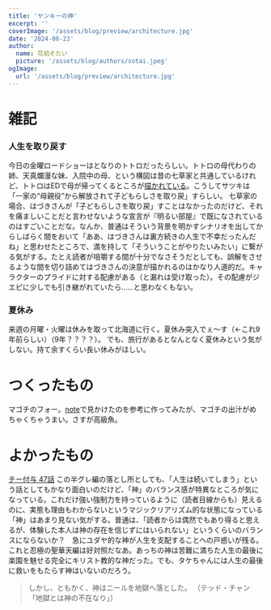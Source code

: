 ```yaml
---
title: 'ヤンキーの神'
excerpt: ''
coverImage: '/assets/blog/preview/architecture.jpg'
date: '2024-08-23'
author:
  name: 花初そたい
  picture: '/assets/blog/authors/sotai.jpeg'
ogImage:
  url: '/assets/blog/preview/architecture.jpg'
---
```

# 雑記

### 人生を取り戻す
今日の金曜ロードショーはとなりのトトロだったらしい。トトロの母代わりの姉、天真爛漫な妹、入院中の母、という構図は昔の七草家と共通しているけれど、トトロはEDで母が帰ってくるところが[描かれている](https://twitter.com/kinro_ntv/status/1826979297879597191)。こうしてサツキは「一家の“母親役”から解放されて子どもらしさを取り戻」すらしい。
七草家の場合、はづきさんが「子どもらしさを取り戻」すことはなかったのだけど、それを痛ましいことだと言わせないような宣言が『明るい部屋』で既になされているのはすごいことだな。なんか、普通はそういう背景を明かすシナリオを出してからしばらく間をおいて「ああ、はづきさんは裏方続きの人生で不幸だったんだね」と思わせたところで、満を持して「そういうことがやりたいみたい」に繋がる気がする。たとえ読者が咀嚼する間が十分でなさそうだとしても、誤解をさせるような間を切り詰めてはづきさんの決意が描かれるのはかなり人道的だ。キャラクターのプライドに対する配慮がある（と漏れは受け取った）。その配慮がジエピに少しでも引き継がれていたら……と思わなくもない。

### 夏休み
来週の月曜・火曜は休みを取って北海道に行く。夏休み突入でぇ～す（←これ9年前らしい）（9年？？？？）。
でも、旅行があるとなんとなく夏休みという気がしない。持て余すくらい長い休みがほしい。

# つくったもの
マゴチのフォー。[note](https://note.com/itoken87/n/n4092c800a596)で見かけたのを参考に作ってみたが、マゴチの出汁がめちゃくちゃうまい。さすが高級魚。

# よかったもの
[チー付与 47話](https://comic-days.com/episode/2550689798576140256)
この半グレ編の落とし所としても、「人生は続いてしまう」という話としてもかなり面白いのだけど、「神」のバランス感が特異なところが気になっている。これだけ強い強制力を持っているように（読者目線からも）見えるのに、実態も理由もわからないというマジックリアリズム的な状態になっている「神」はあまり見ない気がする。普通は、「読者からは偶然でもあり得ると思えるが、体験した本人は神の存在を信じずにはいられない」というくらいのバランスにならないか？　急にユダヤ的な神が人生を支配することへの戸惑いが残る。
これと忍極の聖華天編は好対照だなあ。あっちの神は苦難に満ちた人生の最後に楽園を魅せる完全にキリスト教的な神だった。でも、タケちゃんには人生の最後に救いをもたらす神はいないのだろう。
> しかし、ともかく、神はニールを地獄へ落とした。
（テッド・チャン「地獄とは神の不在なり」）